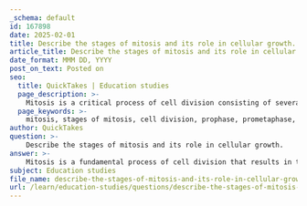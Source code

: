 ```yaml
---
_schema: default
id: 167898
date: 2025-02-01
title: Describe the stages of mitosis and its role in cellular growth.
article_title: Describe the stages of mitosis and its role in cellular growth.
date_format: MMM DD, YYYY
post_on_text: Posted on
seo:
  title: QuickTakes | Education studies
  page_description: >-
    Mitosis is a critical process of cell division consisting of several stages including prophase, prometaphase, metaphase, anaphase, telophase, and cytokinesis, playing a vital role in cellular growth, tissue repair, and asexual reproduction.
  page_keywords: >-
    mitosis, stages of mitosis, cell division, prophase, prometaphase, metaphase, anaphase, telophase, cytokinesis, cellular growth, tissue repair, asexual reproduction, genetic stability, daughter cells
author: QuickTakes
question: >-
    Describe the stages of mitosis and its role in cellular growth.
answer: >-
    Mitosis is a fundamental process of cell division that results in two genetically identical daughter cells, each containing the same number of chromosomes as the parent cell. This process is crucial for growth, tissue repair, and asexual reproduction in multicellular organisms. Mitosis consists of several distinct stages, each playing a vital role in ensuring accurate and efficient cell division. The stages of mitosis are as follows:\n\n1. **Prophase**: During this initial stage, the chromatin condenses into visible chromosomes, each consisting of two sister chromatids joined at the centromere. The nuclear envelope begins to break down, and the mitotic spindle starts to form from the centrosomes, which move to opposite poles of the cell.\n\n2. **Prometaphase**: The nuclear envelope completely disintegrates, allowing spindle fibers to attach to the kinetochores located at the centromeres of the chromosomes. This attachment is critical for the proper alignment and separation of chromosomes.\n\n3. **Metaphase**: The chromosomes align along the metaphase plate (the cell's equatorial plane). This alignment ensures that each daughter cell will receive an identical set of chromosomes. The spindle fibers are fully formed and exert tension on the kinetochores.\n\n4. **Anaphase**: The sister chromatids are pulled apart by the spindle fibers and move toward opposite poles of the cell. This separation is crucial for ensuring that each daughter cell will have the correct number of chromosomes.\n\n5. **Telophase**: The separated chromatids reach the poles and begin to de-condense back into chromatin. The nuclear envelope re-forms around each set of chromosomes, resulting in two distinct nuclei within the cell.\n\n6. **Cytokinesis**: Although not technically a part of mitosis, cytokinesis is the final step that divides the cytoplasm of the parent cell into two daughter cells. In animal cells, this occurs through the formation of a cleavage furrow, while in plant cells, a cell plate forms to separate the two new cells.\n\n### Role of Mitosis in Cellular Growth\n\nMitosis plays a critical role in cellular growth and development by allowing organisms to increase their cell number. This process is essential for:\n\n- **Growth**: Mitosis enables organisms to grow from a single fertilized egg into a multicellular organism by increasing the number of cells.\n- **Tissue Repair**: Mitosis is vital for replacing damaged or dead cells, ensuring that tissues maintain their function and integrity.\n- **Asexual Reproduction**: In some organisms, mitosis is the means of reproduction, allowing for the generation of offspring without the need for gametes.\n\nErrors during mitosis can lead to genetic disorders or cancer, highlighting the importance of this process in maintaining genetic stability and proper cellular function. Overall, mitosis is a highly regulated and essential mechanism that supports life by facilitating growth, repair, and reproduction.
subject: Education studies
file_name: describe-the-stages-of-mitosis-and-its-role-in-cellular-growth.md
url: /learn/education-studies/questions/describe-the-stages-of-mitosis-and-its-role-in-cellular-growth
---
```


&nbsp;